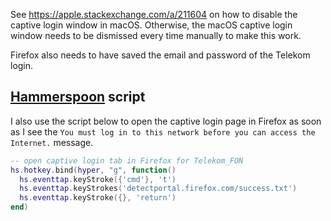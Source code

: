 See https://apple.stackexchange.com/a/211604 on how to disable the captive login window in macOS.
Otherwise, the macOS captive login window needs to be dismissed every time manually to make this work.

Firefox also needs to have saved the email and password of the Telekom login.

## [Hammerspoon](https://www.hammerspoon.org/) script

I also use the script below to open the captive login page in Firefox as soon as I see the `You must log in to this network before you can access the Internet.` message.

```lua
-- open captive login tab in Firefox for Telekom_FON
hs.hotkey.bind(hyper, "g", function()
  hs.eventtap.keyStroke({'cmd'}, 't')
  hs.eventtap.keyStrokes('detectportal.firefox.com/success.txt')
  hs.eventtap.keyStroke({}, 'return')
end)
```
